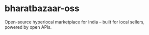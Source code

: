 # bharatbazaar-oss
Open-source hyperlocal marketplace for India – built for local sellers, powered by open APIs.
